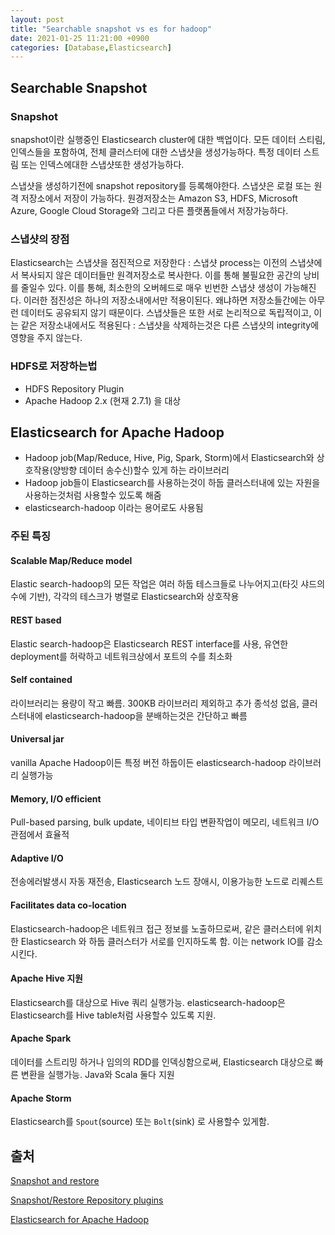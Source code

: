 ```yaml
---
layout: post
title: "Searchable snapshot vs es for hadoop"
date: 2021-01-25 11:21:00 +0900
categories: [Database,Elasticsearch]
---
```


## Searchable Snapshot

### Snapshot

snapshot이란 실행중인 Elasticsearch cluster에 대한 백업이다. 모든 데이터 스티림, 인덱스들을 포함하여, 전체 클러스터에 대한 스냅샷을 생성가능하다. 특정 데이터 스트림 또는 인덱스에대한 스냅샷또한 생성가능하다.

스냅샷을 생성하기전에 snapshot repository를 등록해야한다. 스냅샷은 로컬 또는 원격 저장소에서 저장이 가능하다. 원경저장소는 Amazon S3, HDFS, Microsoft Azure, Google Cloud Storage와 그리고 다른 플랫폼들에서 저장가능하다. 

### 스냅샷의 장점

Elasticsearch는 스냅샷을 점진적으로 저장한다 : 스냅샷 process는 이전의 스냅샷에서 복사되지 않은 데이터들만 원격저장소로 복사한다. 이를 통해 불필요한 공간의 낭비를 줄일수 있다. 이를 통해, 최소한의 오버헤드로 매우 빈번한 스냅샷 생성이 가능해진다. 이러한 점진성은  하나의 저장소내에서만 적용이된다. 왜냐하면 저장소들간에는 아무런 데이터도 공유되지 않기 때문이다. 스냅샷들은 또한 서로 논리적으로 독립적이고, 이는 같은 저장소내에서도 적용된다 : 스냅샷을 삭제하는것은 다른 스냅샷의 integrity에 영향을 주지 않는다.

### HDFS로 저장하는법

- HDFS Repository Plugin
- Apache Hadoop 2.x (현재 2.7.1) 을 대상

## Elasticsearch for Apache Hadoop

- Hadoop job(Map/Reduce, Hive, Pig, Spark, Storm)에서 Elasticsearch와 상호작용(양방향 데이터 송수신)할수 있게 하는 라이브러리
- Hadoop job들이 Elasticsearch를 사용하는것이 하둡 클러스터내에 있는 자원을 사용하는것처럼 사용할수 있도록 해줌
- elasticsearch-hadoop 이라는 용어로도 사용됨

### 주된 특징

#### Scalable Map/Reduce model

Elastic search-hadoop의 모든 작업은 여러 하둡 테스크들로 나누어지고(타깃 샤드의 수에 기반), 각각의 테스크가 병렬로 Elasticsearch와 상호작용

#### REST based

Elastic search-hadoop은 Elasticsearch REST interface를 사용, 유연한 deployment를 허락하고 네트워크상에서 포트의 수를 최소화 

#### Self contained

라이브러리는 용량이 작고 빠름. 300KB 라이브러리 제외하고 추가 종석성 없음, 클러스터내에 elasticsearch-hadoop을 분배하는것은 간단하고 빠름

#### Universal jar

vanilla Apache Hadoop이든 특정 버전 하둡이든 elasticsearch-hadoop 라이브러리 실행가능

#### Memory, I/O efficient

Pull-based parsing, bulk update, 네이티브 타입 변환작업이 메모리, 네트워크 I/O 관점에서 효율적

#### Adaptive I/O

전송에러발생시 자동 재전송, Elasticsearch 노드 장애시, 이용가능한 노드로 리퀘스트

#### Facilitates data co-location

Elasticsearch-hadoop은 네트워크 접근 정보를 노출하므로써,  같은 클러스터에 위치한 Elasticsearch 와 하둡 클러스터가 서로를 인지하도록 함. 이는 network IO를 감소시킨다.

#### Apache Hive 지원

Elasticsearch를 대상으로 Hive 쿼리 실행가능. elasticsearch-hadoop은 Elasticsearch를 Hive table처럼 사용할수 있도록 지원.

#### Apache Spark

데이터를 스트리밍 하거나 임의의 RDD를 인덱싱함으로써, Elasticsearch 대상으로 빠른 변환을 실행가능. Java와 Scala 둘다 지원

#### Apache Storm

Elasticsearch를 ```Spout```(source) 또는 ```Bolt```(sink) 로 사용할수 있게함.

## 출처

[Snapshot and restore](https://www.elastic.co/guide/en/elasticsearch/reference/master/snapshot-restore.html)

[Snapshot/Restore Repository plugins](https://www.elastic.co/guide/en/elasticsearch/plugins/master/repository.html)

[Elasticsearch for Apache Hadoop](https://www.elastic.co/guide/en/elasticsearch/hadoop/current/reference.html)

